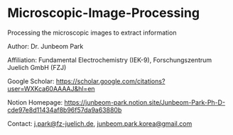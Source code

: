 # Microscopic-Image-Processing
Processing the microscopic images to extract information

Author: Dr. Junbeom Park

Affiliation: Fundamental Electrochemistry (IEK-9), Forschungszentrum Juelich GmbH (FZJ)

Google Scholar: https://scholar.google.com/citations?user=WXKca60AAAAJ&hl=en

Notion Homepage: https://junbeom-park.notion.site/Junbeom-Park-Ph-D-cde97e8d11434af8b96f57da9a63880b

Contact: j.park@fz-juelich.de, junbeom.park.korea@gmail.com
